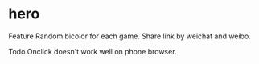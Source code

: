 hero
====
Feature
Random bicolor for each game.
Share link by weichat and weibo.



Todo
Onclick doesn't work well on phone browser.
